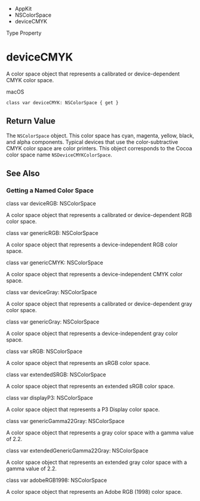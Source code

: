 

- AppKit
- NSColorSpace
-  deviceCMYK 

Type Property

# deviceCMYK

A color space object that represents a calibrated or device-dependent CMYK color space.

macOS

``` source
class var deviceCMYK: NSColorSpace { get }
```

## Return Value

The `NSColorSpace` object. This color space has cyan, magenta, yellow, black, and alpha components. Typical devices that use the color-subtractive CMYK color space are color printers. This object corresponds to the Cocoa color space name `NSDeviceCMYKColorSpace`.

## See Also

### Getting a Named Color Space

class var deviceRGB: NSColorSpace

A color space object that represents a calibrated or device-dependent RGB color space.

class var genericRGB: NSColorSpace

A color space object that represents a device-independent RGB color space.

class var genericCMYK: NSColorSpace

A color space object that represents a device-independent CMYK color space.

class var deviceGray: NSColorSpace

A color space object that represents a calibrated or device-dependent gray color space.

class var genericGray: NSColorSpace

A color space object that represents a device-independent gray color space.

class var sRGB: NSColorSpace

A color space object that represents an sRGB color space.

class var extendedSRGB: NSColorSpace

A color space object that represents an extended sRGB color space.

class var displayP3: NSColorSpace

A color space object that represents a P3 Display color space.

class var genericGamma22Gray: NSColorSpace

A color space object that represents a gray color space with a gamma value of 2.2.

class var extendedGenericGamma22Gray: NSColorSpace

A color space object that represents an extended gray color space with a gamma value of 2.2.

class var adobeRGB1998: NSColorSpace

A color space object that represents an Adobe RGB (1998) color space.

